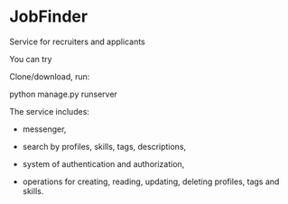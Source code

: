 # JobFinder
Service for recruiters and applicants

You can try

Clone/download, run:

python manage.py runserver

The service includes:

- messenger,

- search by profiles, skills, tags, descriptions,

- system of authentication and authorization,

- operations for creating, reading, updating, deleting profiles, tags and skills.
